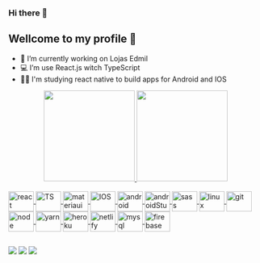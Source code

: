 ### Hi there 👋
## Wellcome to my profile  👋

 - 💼 I’m currently working on Lojas Edmil
 - 💻 I’m use React.js witch TypeScript
 - 👨‍🎓 I'm studying react native to build apps for Android and IOS

<div align="center">
  <a href="https://github.com/ClaudivanSantos">
  <img height="180em" src="https://github-readme-stats.vercel.app/api?username=ClaudivanSantos&show_icons=true&theme=dark&include_all_commits=true&count_private=true"/>
  <img height="180em" src="https://github-readme-stats.vercel.app/api/top-langs/?username=ClaudivanSantos&layout=compact&langs_count=7&theme=dark"/>
</div>
  
<div style="display: inline_block"><br>
  <img align="center" alt="react" height="40" width="50"  src="https://cdn.jsdelivr.net/gh/devicons/devicon/icons/react/react-original.svg" />
  <img align="center" alt="TS" height="40" width="50"  src="https://cdn.jsdelivr.net/gh/devicons/devicon/icons/typescript/typescript-original.svg" />
  <img align="center" alt="materiaui" height="40" width="50" src="https://cdn.jsdelivr.net/gh/devicons/devicon/icons/materialui/materialui-original.svg" />
  <img align="center" alt="IOS" height="40" width="50" src="https://icongr.am/devicon/apple-original.svg?color=ffffff">
  <img align="center" alt="android" height="40" width="50" src="https://cdn.jsdelivr.net/gh/devicons/devicon/icons/android/android-plain-wordmark.svg">
  <img align="center" alt="androidStudio" height="40" width="50" src="https://cdn.jsdelivr.net/gh/devicons/devicon/icons/androidstudio/androidstudio-original.svg">  
  <img align="center" alt="sass" height="40" width="50" src="https://cdn.jsdelivr.net/gh/devicons/devicon/icons/sass/sass-original.svg">
  <img align="center" alt="linux" height="40" width="50"  src="https://cdn.jsdelivr.net/gh/devicons/devicon/icons/linux/linux-original.svg" />
  <img align="center" alt="git" height="40" width="50"  src="https://cdn.jsdelivr.net/gh/devicons/devicon/icons/git/git-original.svg" />
  <img align="center" alt="node" height="40" width="50"  src="https://cdn.jsdelivr.net/gh/devicons/devicon/icons/nodejs/nodejs-original.svg" />
  <img align="center" alt="yarn" height="40" width="50"  src="https://cdn.jsdelivr.net/gh/devicons/devicon/icons/yarn/yarn-original.svg" />
  <img align="center" alt="heroku" height="40" width="50"  src="https://cdn.jsdelivr.net/gh/devicons/devicon/icons/heroku/heroku-original-wordmark.svg" />
  <img align="center" alt="netlify" height="40" width="50"  src="https://cdn.icon-icons.com/icons2/2107/PNG/512/file_type_netlify_icon_130354.png" />
  <img align="center" alt="mysql" height="40" width="50" src="https://cdn.jsdelivr.net/gh/devicons/devicon/icons/mysql/mysql-original-wordmark.svg">
  <img align="center" alt="firebase" height="40" width="50" src="https://cdn.jsdelivr.net/gh/devicons/devicon/icons/firebase/firebase-plain-wordmark.svg">
</div>

##

<div>
  <a href="https://instagram.com/claudivan.dev?utm_medium=copy_link" target="_blank"><img src="https://img.shields.io/badge/-Instagram-%23E4405F?style=for-the-badge&logo=instagram&logoColor=white" target="_blank"></a>
  <a href = "mailto:claudivansantos61@gmail.com"><img src="https://img.shields.io/badge/-Gmail-%23333?style=for-the-badge&logo=gmail&logoColor=white" target="_blank"></a>
  <a href="https://www.linkedin.com/in/claudivansantos"><img src="https://img.shields.io/badge/-LinkedIn-%230077B5?style=for-the-badge&logo=linkedin&logoColor=white" target="_blank"></a> 
  
    
</div>
